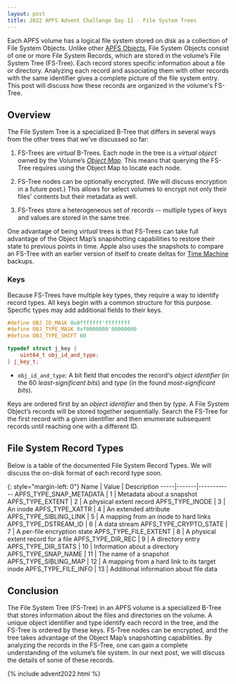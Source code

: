 ```yaml
---
layout: post
title: 2022 APFS Advent Challenge Day 11 - File System Trees
---
```


Each APFS volume has a logical file system stored on disk as a collection of File System Objects. Unlike other [APFS Objects](/post/2022/12/01/Anatomy-of-an-APFS-Object), File System Objects consist of one or more File System Records, which are stored in the volume’s File System Tree (FS-Tree). Each record stores specific information about a file or directory. Analyzing each record and associating them with other records with the same identifier gives a complete picture of the file system entry. This post will discuss how these records are organized in the volume's FS-Tree.

## Overview

The File System Tree is a specialized B-Tree that differs in several  ways from the other trees that we’ve discussed so far:

1. FS-Trees are _virtual_ B-Trees. Each node in the tree is a _virtual object_ owned by the Volume’s [_Object Map_](/post/2022/12/12/APFS-OMAP). This means that querying the FS-Tree requires using the Object Map to locate each node.

2. FS-Tree nodes can be optionally encrypted. (We will discuss encryption in a future post.)  This allows for select volumes to encrypt not only their files' contents but their metadata as well.

3. FS-Trees store a heterogeneous set of records -- multiple types of keys and values are stored in the same tree.

One advantage of being _virtual_ trees is that FS-Trees can take full advantage of the Object Map’s snapshotting capabilities to restore their state to previous points in time. Apple also uses the snapshots to compare an FS-Tree with an earlier version of itself to create deltas for [Time Machine](https://en.wikipedia.org/wiki/Time_Machine_(macOS)) backups.


### Keys

 Because FS-Trees have multiple key types, they require a way to identify record types. All keys begin with a common structure for this purpose. Specific types may add additional fields to their keys.

```cpp
#define OBJ_ID_MASK 0x0fffffff'ffffffff
#define OBJ_TYPE_MASK 0xf0000000'00000000
#define OBJ_TYPE_SHIFT 60

typedef struct j_key {
    uint64_t obj_id_and_type;
} j_key_t;
```
- `obj_id_and_type`: A bit field that encodes the record's _object identifier_ (in the 60 _least-significant bits_) and _type_ (in the found _most-significant bits_).

Keys are ordered first by an _object identifier_ and then by _type_. A File System Object’s records will be stored together sequentially. Search the FS-Tree for the first record with a given identifier and then enumerate subsequent records until reaching one with a different ID.

## File System Record Types

Below is a table of the documented File System Record Types.  We will discuss the on-disk format of each record type soon.

{: style="margin-left: 0"}
Name | Value | Description
-----|-------|------------
APFS_TYPE_SNAP_METADATA | 1 | Metadata about a snapshot
APFS_TYPE_EXTENT | 2 | A physical extent record
APFS_TYPE_INODE | 3 | An inode
APFS_TYPE_XATTR | 4 | An extended attribute
APFS_TYPE_SIBLING_LINK | 5 | A mapping from an inode to hard links
APFS_TYPE_DSTREAM_ID | 6 | A data stream
APFS_TYPE_CRYPTO_STATE | 7 | A per-file encryption state
APFS_TYPE_FILE_EXTENT | 8 | A physical extent record for a file
APFS_TYPE_DIR_REC | 9 | A directory entry
APFS_TYPE_DIR_STATS | 10 | Information about a directory
APFS_TYPE_SNAP_NAME | 11 | The name of a snapshot
APFS_TYPE_SIBLING_MAP | 12 | A mapping from a hard link to its target inode
APFS_TYPE_FILE_INFO | 13 | Additional information about file data

## Conclusion

The File System Tree (FS-Tree) in an APFS volume is a specialized B-Tree that stores information about the files and directories on the volume. A unique object identifier and type identify each record in the tree, and the FS-Tree is ordered by these keys. FS-Tree nodes can be encrypted, and the tree takes advantage of the Object Map’s snapshotting capabilities. By analyzing the records in the FS-Tree, one can gain a complete understanding of the volume’s file system. In our next post, we will discuss the details of some of these records.

{% include advent2022.html %}